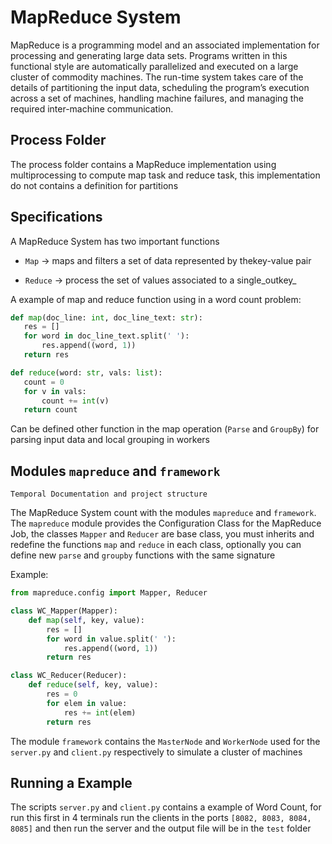 # MapReduce System

MapReduce is a programming model and an associated implementation for processing and generating large data sets.
Programs written in this functional style are automatically parallelized and executed on a large cluster of commodity machines.
The run-time system takes care of the details of partitioning the input data, scheduling the program’s execution across a set of machines, handling machine failures, and managing the required inter-machine communication.

## Process Folder

The process folder contains a MapReduce implementation using multiprocessing to compute map task and reduce task, this 
implementation do not contains a definition for partitions 

## Specifications

A MapReduce System has two important functions

- ```Map``` -> maps and filters a set of data represented by thekey-value pair

- ```Reduce``` -> process the set of values associated to a single_outkey_

A example of map and reduce function using in a word count problem:

```python
def map(doc_line: int, doc_line_text: str):
   res = []
   for word in doc_line_text.split(' '):
       res.append((word, 1))
   return res

def reduce(word: str, vals: list):
   count = 0
   for v in vals:
       count += int(v)
   return count
```

Can be defined other function in the map operation (```Parse``` and ```GroupBy```) for parsing input data and local grouping in workers

## Modules ```mapreduce``` and ```framework```

    Temporal Documentation and project structure

The MapReduce System count with the modules ```mapreduce``` and ```framework```. The ```mapreduce``` module provides the Configuration Class for the MapReduce Job, the classes ```Mapper``` and ```Reducer``` are base class, you must inherits and redefine the functions ```map``` and ```reduce``` in each class, optionally you can define new
```parse``` and ```groupby``` functions with the same signature

Example:

```python
from mapreduce.config import Mapper, Reducer

class WC_Mapper(Mapper):
    def map(self, key, value):
        res = []
        for word in value.split(' '):
            res.append((word, 1))
        return res

class WC_Reducer(Reducer):
    def reduce(self, key, value):
        res = 0
        for elem in value:
            res += int(elem)
        return res
```

The module ```framework``` contains the ```MasterNode``` and ```WorkerNode``` used for the ```server.py``` and ```client.py``` respectively to simulate a cluster of machines

## Running a Example

The scripts ```server.py``` and ```client.py``` contains a example of Word Count, for run this first in 4 terminals run the clients in the ports ```[8082, 8083, 8084, 8085]``` and then run the server and the output file will be in the ```test``` folder